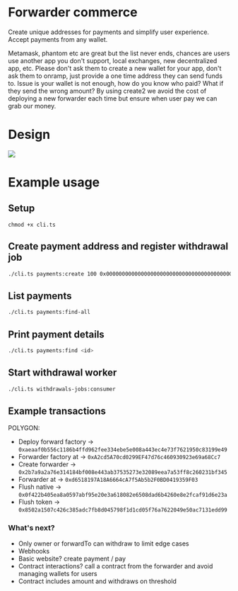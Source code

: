 
# Forwarder commerce

Create unique addresses for payments and simplify user experience. Accept payments from any wallet. 

Metamask, phantom etc are great but the list never ends, chances are users use another app you don't support, local exchanges, new decentralized app, etc. Please don't ask them to create a new wallet for your app, don't ask them to onramp, just provide a one time address they can send funds to. Issue is your wallet is not enough, how do you know who paid? What if they send the wrong amount? By using create2 we avoid the cost of deploying a new forwarder each time but ensure when user pay we can grab our money.

# Design

<img src="./design//Forwarder.drawio.png" >

# Example usage

## Setup

`chmod +x cli.ts`

## Create payment address and register withdrawal job

```bash
./cli.ts payments:create 100 0x0000000000000000000000000000000000000000 POLYGON 0x5a12C6E2CE96F182C4A063117f3FC821D75E40C8
```

## List payments

```bash
./cli.ts payments:find-all
```

## Print payment details

```bash
./cli.ts payments:find <id>
```

## Start withdrawal worker

```bash
./cli.ts withdrawals-jobs:consumer
```

## Example transactions

POLYGON:
- Deploy forward factory -> `0xaeaaf0b556c1186b4ffd962fee334ebe5e008a443ec4e73f7621950c83199e49`
- Forwarder factory at -> `0xA2cd5A70cd0299EF47d76c460930923e69a68Cc7`
- Create forwarder -> `0x2b7a9a2a76e314184bf008e443ab37535273e32089eea7a53ff8c260231bf345`
- Forwarder at -> `0xd6518197A18A6664cA7f5Ab5b2F0BD0419359F03`
- Flush native -> `0x0f422b405ea8a0597abf95e20e3a618082e6508dad6b4260e8e2fcaf91d6e23a`
- Flush token -> `0x8502a1507c426c385adc7fb8d045798f1d1cd05f76a7622049e50ac7131edd99`

### What's next?

- Only owner or forwardTo can withdraw to limit edge cases
- Webhooks
- Basic website? create payment / pay
- Contract interactions? call a contract from the forwarder and avoid managing wallets for users
- Contract includes amount and withdraws on threshold

